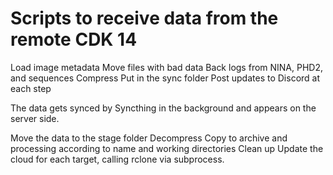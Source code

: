 # Scripts to receive data from the remote CDK 14
Load image metadata
Move files with bad data
Back logs from NINA, PHD2, and sequences
Compress
Put in the sync folder
Post updates to Discord at each step

The data gets synced by Syncthing in the background and appears on the server side.

Move the data to the stage folder
Decompress
Copy to archive and processing according to name and working directories
Clean up
Update the cloud for each target, calling rclone via subprocess.
